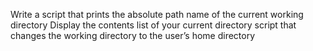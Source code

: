 Write a script that prints the absolute path name of the current working directory
Display the contents list of your current directory
script that changes the working directory to the user’s home directory

